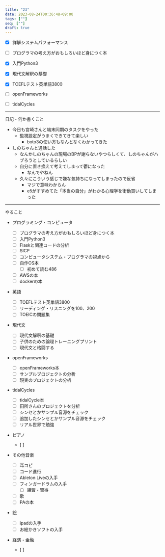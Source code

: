 ```yaml
---
title: "23"
date: 2023-08-24T00:36:48+09:00
tags: [""]
seq: [""]
draft: true
---
```


- [x] 詳解システムパフォーマンス
- [ ] プログラマの考え方がおもしろいほど身につく本
- [x] 入門Python3
- [x] 現代文解釈の基礎
- [x] TOEFLテスト英単語3800
- [ ] openFrameworks
- [ ] tidalCycles


---------------------------------------------
日記・何か書くこと
- 今日も宮崎さんと端末同期のタスクをやった
  - 監視設定がうまくできてきて楽しい
    - boto3の使い方もなんとなくわかってきた
- しのちゃんと通話した
  - なんかしのちゃんの現場のBPが謝らないやつらしくて、しのちゃんがハブろうとしているらしい
  - 自分に置き換えて考えてしまって鬱になった
    - なんでやねん
  - 久々にこういう感じで嫌な気持ちになってしまったので反省
    - マジで意味わからん
    - e5がすすめてた「本当の自分」がわかる心理学を衝動買いしてしまった










----------------------------------------------
やること

- プログラミング・コンピュータ
  - [ ] プログラマの考え方がおもしろいほど身につく本
  - [ ] 入門Python3
  - [ ] Flaskと関連コードの分析
  - [ ] SICP
  - [ ] コンピュータシステム・プログラマの視点から
  - [ ] 自作OS本
    - [ ] 初めて読む486
  - [ ] AWSの本
  - [ ] dockerの本

- 英語
  - [ ] TOEFLテスト英単語3800
  - [ ] リーディング・リスニングを100、200
  - [ ] TOEICの問題集

- 現代文
  - [ ] 現代文解釈の基礎
  - [ ] 子供のための論理トレーニングプリント
  - [ ] 現代文と格闘する

- openFrameworks
  - [ ] openFrameworks本
  - [ ] サンプルプロジェクトの分析
  - [ ] 現実のプロジェクトの分析
  
- tidalCycles
  - [ ] tidalCycle本
  - [ ] 田所さんのプロジェクトを分析
  - [ ] シンセとかサンプル音源をチェック
  - [ ] 追加したシンセとかサンプル音源をチェック
  - [ ] リアル世界で勉強

- ピアノ
  - [ ]

- その他音楽
  - [ ] 耳コピ
  - [ ] コード進行
  - [ ] Ableton Liveの入手
  - [ ] フィンガードラムの入手
    - [ ] 練習・習得
  - [ ] 歌
  - [ ] PAの本

- 絵
  - [ ] ipadの入手
  - [ ] お絵かきソフトの入手
  
- 経済・金融
  - [ ] 